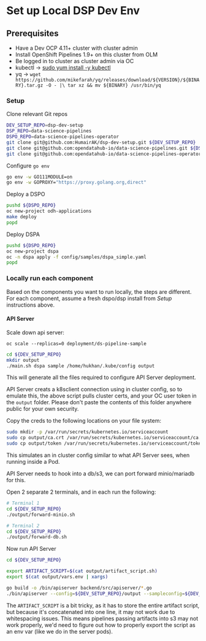 # Set up Local DSP Dev Env

## Prerequisites
* Have a Dev OCP 4.11+ cluster with cluster admin
* Install OpenShift Pipelines 1.9+ on this cluster from OLM
* Be logged in to cluster as cluster admin via OC
* kubectl -> [sudo yum install -y kubectl](https://kubernetes.io/docs/tasks/tools/install-kubectl-linux/#install-using-native-package-management)
* yq -> `wget https://github.com/mikefarah/yq/releases/download/${VERSION}/${BINARY}.tar.gz -O - |\
  tar xz && mv ${BINARY} /usr/bin/yq`

### Setup

Clone relevant Git repos
```bash
DEV_SETUP_REPO=dsp-dev-setup
DSP_REPO=data-science-pipelines
DSPO_REPO=data-science-pipelines-operator
git clone git@github.com:HumairAK/dsp-dev-setup.git ${DEV_SETUP_REPO}
git clone git@github.com:opendatahub-io/data-science-pipelines.git ${DSP_REPO}
git clone git@github.com:opendatahub-io/data-science-pipelines-operator.git ${DSPO_REPO}
```

Configure `go env`
```bash
go env -w GO111MODULE=on
go env -w GOPROXY="https://proxy.golang.org,direct"
```

Deploy a DSPO
```bash
pushd ${DSPO_REPO}
oc new-project odh-applications
make deploy
popd
```

Deploy DSPA
```bash
pushd ${DSPO_REPO}
oc new-project dspa
oc -n dspa apply -f config/samples/dspa_simple.yaml
popd
```

### Locally run each component

Based on the components you want to run locally, the steps are different. For each component, assume a fresh dspo/dsp 
install from _Setup_ instructions above.

#### API Server

Scale down api server: 
```
oc scale --replicas=0 deployment/ds-pipeline-sample
```

```bash
cd ${DEV_SETUP_REPO}
mkdir output
./main.sh dspa sample /home/hukhan/.kube/config output
```
This will generate all the files required to configure API Server deployment.

API Server creats a k8sclient connection using in cluster config, so to emulate this, the above script pulls cluster 
certs, and your OC user token in the `output` folder. Please don't paste the contents of this folder anywhere public for
your own security.

Copy the creds to the following locations on your file system: 
```bash
sudo mkdir -p /var/run/secrets/kubernetes.io/serviceaccount
sudo cp output/ca.crt /var/run/secrets/kubernetes.io/serviceaccount/ca.crt
sudo cp output/token /var/run/secrets/kubernetes.io/serviceaccount/token
```
This simulates an in cluster config similar to what API Server sees, when running inside a Pod.

API Server needs to hook into a db/s3, we can port forward minio/mariadb for this.

Open 2 separate 2 terminals, and in each run the following:

```bash
# Terminal 1
cd ${DEV_SETUP_REPO}
./output/forward-minio.sh

# Terminal 2
cd ${DEV_SETUP_REPO}
./output/forward-db.sh
```

Now run API Server
```bash
cd ${DEV_SETUP_REPO}

export ARTIFACT_SCRIPT=$(cat output/artifact_script.sh)
export $(cat output/vars.env | xargs)

go build -o /bin/apiserver backend/src/apiserver/*.go
./bin/apiserver --config=${DEV_SETUP_REPO}/output --sampleconfig=${DEV_SETUP_REPO}/output/sample_config.json -logtostderr=true
```

The `ARTIFACT_SCRIPT` is a bit tricky, as it has to store the entire artifact script, but because it's concatenated into one line, it may not work due to whitespacing issues. 
This means pipelines passing artifacts into s3 may not work properly, we'd need to figure out how to properly export the script as an env var (like we do in the server pods).


[DSP]: https://github.com/opendatahub-io/data-science-pipelines
[DSPO]: https://github.com/opendatahub-io/data-science-pipelines-operator
